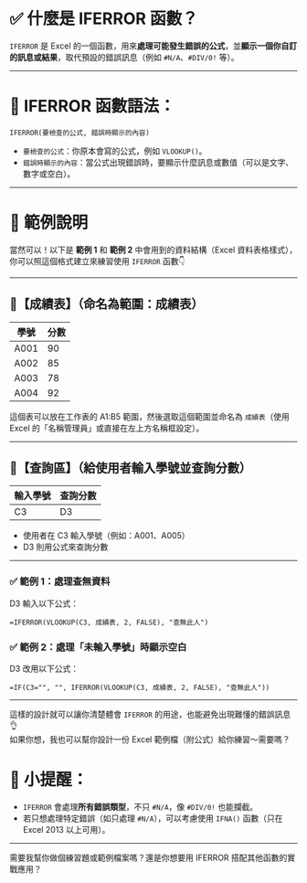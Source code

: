 # ✅ **什麼是 IFERROR 函數？**

`IFERROR` 是 Excel 的一個函數，用來**處理可能發生錯誤的公式**，並**顯示一個你自訂的訊息或結果**，取代預設的錯誤訊息（例如 `#N/A`、`#DIV/0!` 等）。

---

# 📌 **IFERROR 函數語法**：
```excel
IFERROR(要檢查的公式, 錯誤時顯示的內容)
```

- `要檢查的公式`：你原本會寫的公式，例如 `VLOOKUP()`。
- `錯誤時顯示的內容`：當公式出現錯誤時，要顯示什麼訊息或數值（可以是文字、數字或空白）。

---

# 🎯 **範例說明**

當然可以！以下是 **範例 1** 和 **範例 2** 中會用到的資料結構（Excel 資料表格樣式），你可以照這個格式建立來練習使用 `IFERROR` 函數👇

---

## 📘【成績表】（命名為範圍：成績表）

| 學號 | 分數 |
|------|------|
| A001 | 90   |
| A002 | 85   |
| A003 | 78   |
| A004 | 92   |

這個表可以放在工作表的 A1:B5 範圍，然後選取這個範圍並命名為 `成績表`（使用 Excel 的「名稱管理員」或直接在左上方名稱框設定）。

---

## 🧪【查詢區】（給使用者輸入學號並查詢分數）

| 輸入學號 | 查詢分數 |
|----------|----------|
| C3       | D3       |

- 使用者在 C3 輸入學號（例如：A001、A005）
- D3 則用公式來查詢分數

---

### ✅ 範例 1：處理查無資料

D3 輸入以下公式：
```excel
=IFERROR(VLOOKUP(C3, 成績表, 2, FALSE), "查無此人")
```

### ✅ 範例 2：處理「未輸入學號」時顯示空白

D3 改用以下公式：
```excel
=IF(C3="", "", IFERROR(VLOOKUP(C3, 成績表, 2, FALSE), "查無此人"))
```

---

這樣的設計就可以讓你清楚體會 `IFERROR` 的用途，也能避免出現難懂的錯誤訊息 👌  
如果你想，我也可以幫你設計一份 Excel 範例檔（附公式）給你練習～需要嗎？

# 🧠 小提醒：
- `IFERROR` 會處理**所有錯誤類型**，不只 `#N/A`，像 `#DIV/0!` 也能攔截。
- 若只想處理特定錯誤（如只處理 `#N/A`），可以考慮使用 `IFNA()` 函數（只在 Excel 2013 以上可用）。

---

需要我幫你做個練習題或範例檔案嗎？還是你想要用 IFERROR 搭配其他函數的實戰應用？